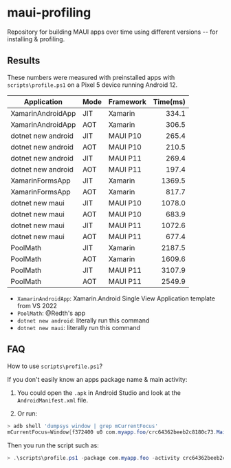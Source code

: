 # maui-profiling

Repository for building MAUI apps over time using different versions -- for installing & profiling.

## Results

These numbers were measured with preinstalled apps with `scripts\profile.ps1` on a Pixel 5 device running Android 12.

| Application        | Mode | Framework | Time(ms) |
|------------------- |------|-----------| --------:|
| XamarinAndroidApp  |  JIT |   Xamarin |    334.1 |
| XamarinAndroidApp  |  AOT |   Xamarin |    306.5 |
| dotnet new android |  JIT |  MAUI P10 |    265.4 |
| dotnet new android |  AOT |  MAUI P10 |    210.5 |
| dotnet new android |  JIT |  MAUI P11 |    269.4 |
| dotnet new android |  AOT |  MAUI P11 |    197.4 |
| XamarinFormsApp    |  JIT |   Xamarin |   1369.5 |
| XamarinFormsApp    |  AOT |   Xamarin |    817.7 |
| dotnet new maui    |  JIT |  MAUI P10 |   1078.0 |
| dotnet new maui    |  AOT |  MAUI P10 |    683.9 |
| dotnet new maui    |  JIT |  MAUI P11 |   1072.6 |
| dotnet new maui    |  AOT |  MAUI P11 |    677.4 |
| PoolMath           |  JIT |   Xamarin |   2187.5 |
| PoolMath           |  AOT |   Xamarin |   1609.6 |
| PoolMath           |  JIT |  MAUI P11 |   3107.9 |
| PoolMath           |  AOT |  MAUI P11 |   2549.9 |

* `XamarinAndroidApp`: Xamarin.Android Single View Application template from VS 2022
* `PoolMath`: @Redth's app
* `dotnet new android`: literally run this command
* `dotnet new maui`: literally run this command

## FAQ

How to use `scripts\profile.ps1`?

If you don't easily know an apps package name & main activity:

1. You could open the `.apk` in Android Studio and look at the `AndroidManifest.xml` file.

1. Or run:

```powershell
> adb shell 'dumpsys window | grep mCurrentFocus'
mCurrentFocus=Window{f372400 u0 com.myapp.foo/crc64362beeb2c8180c73.MainActivity}
```

Then you run the script such as:

```powershell
> .\scripts\profile.ps1 -package com.myapp.foo -activity crc64362beeb2c8180c73.MainActivity
```